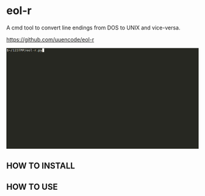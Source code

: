 # eol-r

A cmd tool to convert line endings from DOS to UNIX and vice-versa.

https://github.com/uuencode/eol-r

![Alt text](/eol-r.gif "void")


## HOW TO INSTALL


## HOW TO USE
